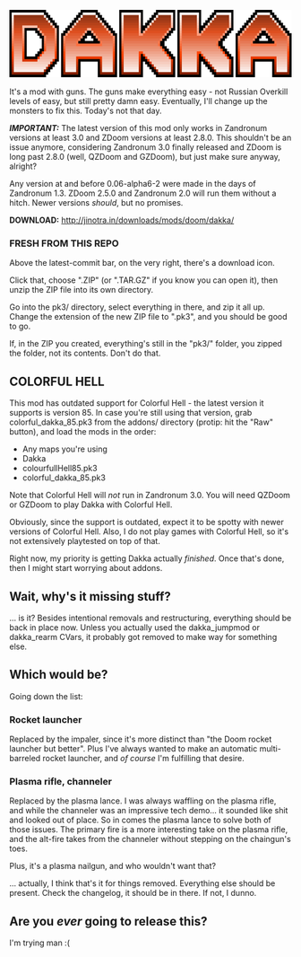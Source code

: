 ![DAKKA](/README_logo.png "necessary")

It's a mod with guns. The guns make everything easy - not Russian Overkill levels
of easy, but still pretty damn easy. Eventually, I'll change up the monsters to
fix this. Today's not that day.

***IMPORTANT:*** The latest version of this mod only works in Zandronum 
versions at least 3.0 and ZDoom versions at least 2.8.0. This shouldn't be an issue
anymore, considering Zandronum 3.0 finally released and ZDoom is long past 2.8.0
(well, QZDoom and GZDoom), but just make sure anyway, alright?

Any version at and before 0.06-alpha6-2 were made in the days of Zandronum 1.3.
ZDoom 2.5.0 and Zandronum 2.0 will run them without a hitch. Newer versions *should*,
but no promises.

**DOWNLOAD:** http://jinotra.in/downloads/mods/doom/dakka/



### FRESH FROM THIS REPO

Above the latest-commit bar, on the very right, there's a download icon.

Click that, choose ".ZIP" (or ".TAR.GZ" if you know you can open it), then unzip
the ZIP file into its own directory.

Go into the pk3/ directory, select everything in there, and zip it all up.
Change the extension of the new ZIP file to ".pk3", and you should be good to go.

If, in the ZIP you created, everything's still in the "pk3/" folder, you zipped
the folder, not its contents. Don't do that.



## COLORFUL HELL

This mod has outdated support for Colorful Hell - the latest version it supports
is version 85. In case you're still using that version, grab colorful\_dakka\_85.pk3
from the addons/ directory (protip: hit the "Raw" button), and load the mods in the order: 

- Any maps you're using
- Dakka
- colourfullHell85.pk3
- colorful\_dakka\_85.pk3

Note that Colorful Hell will *not* run in Zandronum 3.0. You will need QZDoom or 
GZDoom to play Dakka with Colorful Hell.

Obviously, since the support is outdated, expect it to be spotty with newer
versions of Colorful Hell. Also, I do not play games with Colorful Hell, so it's
not extensively playtested on top of that.

Right now, my priority is getting Dakka actually *finished*. Once that's done,
then I might start worrying about addons.



## Wait, why's it missing stuff?

... is it? Besides intentional removals and restructuring, everything should be
back in place now. Unless you actually used the dakka\_jumpmod or dakka\_rearm
CVars, it probably got removed to make way for something else.



## Which would be?

Going down the list:


### Rocket launcher

Replaced by the impaler, since it's more distinct than "the Doom rocket launcher
but better". Plus I've always wanted to make an automatic multi-barreled rocket
launcher, and *of course* I'm fulfilling that desire.


### Plasma rifle, channeler

Replaced by the plasma lance. I was always waffling on the plasma rifle, and while
the channeler was an impressive tech demo... it sounded like shit and looked out
of place. So in comes the plasma lance to solve both of those issues. The primary
fire is a more interesting take on the plasma rifle, and the alt-fire takes from
the channeler without stepping on the chaingun's toes.

Plus, it's a plasma nailgun, and who wouldn't want that?

  

... actually, I think that's it for things removed. Everything else should be
present. Check the changelog, it should be in there. If not, I dunno.



## Are you *ever* going to release this?

I'm trying man :(